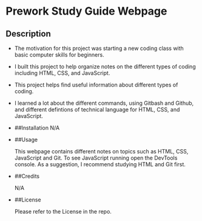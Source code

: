 # Prework Study Guide Webpage

## Description


- The motivation for this project was starting a new coding class with basic computer skills for beginners.
- I built this project to help organize notes on the different types of coding including HTML, CSS, and JavaScript.
- This project helps find useful information about different types of coding. 
- I learned a lot about the different commands, using Gitbash and Github, and different defintions of technical language for HTML, CSS, and JavaScript.


- ##Installation
    N/A

- ##Usage

    This webpage contains different notes on topics such as HTML, CSS, JavaScript and Git. To see JavaScript running open the DevTools console. As a suggestion, I recommend studying HTML and Git first. 

- ##Credits 
    
    N/A

- ##License

    Please refer to the License in the repo.

